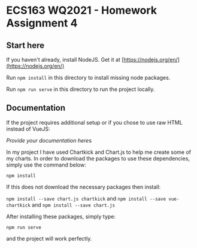 # ECS163 WQ2021 - Homework Assignment 4

## Start here
If you haven't already, install NodeJS.
Get it at [https://nodejs.org/en/](https://nodejs.org/en/)

Run `npm install` in this directory to install missing node packages.

Run `npm run serve` in this directory to run the project locally.

## Documentation
If the project requires additional setup or if you chose to use raw HTML instead of VueJS:

*Provide your documentation here*s

In my project I have used Chartkick and Chart.js to help me create some of my charts.
In order to download the packages to use these dependencies, simply use the command below:

`npm install`

If this does not download the necessary packages then install:

`npm install --save chart.js chartkick`
and
`npm install --save vue-chartkick`
and
`npm install --save chart.js`

After installing these packages, simply type:

`npm run serve`

and the project will work perfectly.